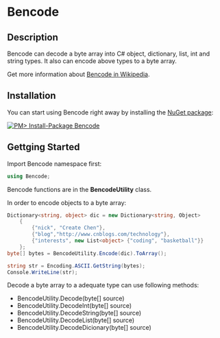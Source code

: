 Bencode
======================

Description
----------------------

Bencode can decode a byte array into C# object, dictionary, list, int and string types. It also can encode above types to a byte array.

Get more information about [Bencode in Wikipedia](http://en.wikipedia.org/wiki/Bencode).

Installation
----------------------

You can start using Bencode right away by installing the [NuGet package](https://nuget.org/packages/Bencode):

[![PM&gt; Install-Package Bencode](http://images.cnitblog.com/blog/70278/201409/121639165594283.jpg)](https://www.nuget.org/packages/Bencode/)

Gettging Started
----------------------

Import Bencode namespace first:

```c#
using Bencode;
```

Bencode functions are in the **BencodeUtility** class.

In order to encode objects to a byte array:

```c#
Dictionary<string, object> dic = new Dictionary<string, Object>
    {
        {"nick", "Create Chen"},
        {"blog","http://www.cnblogs.com/technology"},
        {"interests", new List<object> {"coding", "basketball"}}
    };
byte[] bytes = BencodeUtility.Encode(dic).ToArray();

string str = Encoding.ASCII.GetString(bytes);
Console.WriteLine(str);
```

Decode a byte array to a adequate type can use following methods:
* BencodeUtility.Decode(byte[] source)
* BencodeUtility.DecodeInt(byte[] source)
* BencodeUtility.DecodeString(byte[] source)
* BencodeUtility.DecodeList(byte[] source)
* BencodeUtility.DecodeDicionary(byte[] source)